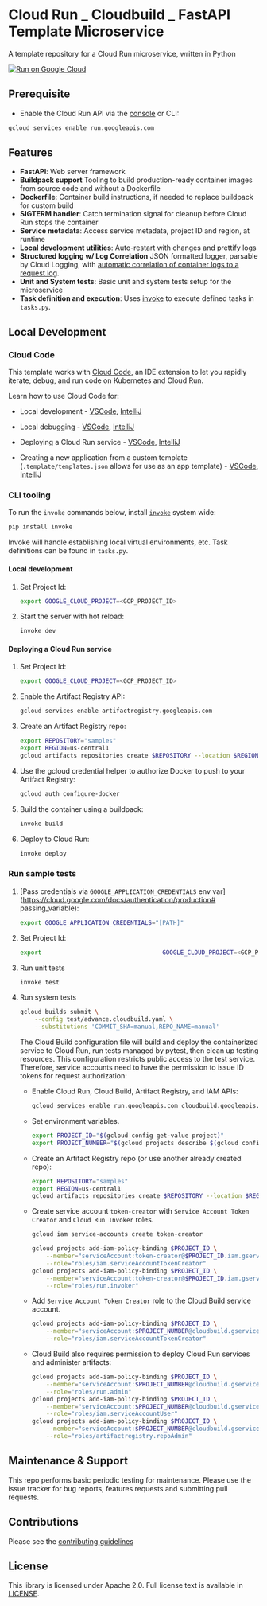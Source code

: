 # Cloud Run _ Cloudbuild _ FastAPI Template Microservice

A template repository for a Cloud Run microservice, written in Python

[![Run on Google Cloud](https://deploy.cloud.run/button.svg)](https://deploy.cloud.run)

## Prerequisite

- Enable the Cloud Run API via the [console](https://console.cloud.google.com/apis/library/run.googleapis.com?_ga=2.124941642.1555267850.1615248624-203055525.1615245957) or CLI:

```bash
gcloud services enable run.googleapis.com
```

## Features

- **FastAPI**: Web server framework
- **Buildpack support** Tooling to build production-ready container images from source code and without a Dockerfile
- **Dockerfile**: Container build instructions, if needed to replace buildpack for custom build
- **SIGTERM handler**: Catch termination signal for cleanup before Cloud Run stops the container
- **Service metadata**: Access service metadata, project ID and region, at runtime
- **Local development utilities**: Auto-restart with changes and prettify logs
- **Structured logging w/ Log Correlation** JSON formatted logger, parsable by Cloud Logging, with [automatic correlation of container logs to a request log](https://cloud.google.com/run/docs/logging#correlate-logs).
- **Unit and System tests**: Basic unit and system tests setup for the microservice
- **Task definition and execution**: Uses [invoke](http://www.pyinvoke.org/) to execute defined tasks in `tasks.py`.

## Local Development

### Cloud Code

This template works with [Cloud Code](https://cloud.google.com/code), an IDE extension
to let you rapidly iterate, debug, and run code on Kubernetes and Cloud Run.

Learn how to use Cloud Code for:

- Local development - [VSCode](https://cloud.google.com/code/docs/vscode/developing-a-cloud-run-service), [IntelliJ](https://cloud.google.com/code/docs/intellij/developing-a-cloud-run-service)

- Local debugging - [VSCode](https://cloud.google.com/code/docs/vscode/debugging-a-cloud-run-service), [IntelliJ](https://cloud.google.com/code/docs/intellij/debugging-a-cloud-run-service)

- Deploying a Cloud Run service - [VSCode](https://cloud.google.com/code/docs/vscode/deploying-a-cloud-run-service), [IntelliJ](https://cloud.google.com/code/docs/intellij/deploying-a-cloud-run-service)
- Creating a new application from a custom template (`.template/templates.json` allows for use as an app template) - [VSCode](https://cloud.google.com/code/docs/vscode/create-app-from-custom-template), [IntelliJ](https://cloud.google.com/code/docs/intellij/create-app-from-custom-template)

### CLI tooling

To run the `invoke` commands below, install [`invoke`](https://www.pyinvoke.org/index.html) system wide:

```bash
pip install invoke
```

Invoke will handle establishing local virtual environments, etc. Task definitions can be found in `tasks.py`.

#### Local development

1. Set Project Id:
   ```bash
   export GOOGLE_CLOUD_PROJECT=<GCP_PROJECT_ID>
   ```
2. Start the server with hot reload:
   ```bash
   invoke dev
   ```

#### Deploying a Cloud Run service

1. Set Project Id:

   ```bash
   export GOOGLE_CLOUD_PROJECT=<GCP_PROJECT_ID>
   ```

1. Enable the Artifact Registry API:

   ```bash
   gcloud services enable artifactregistry.googleapis.com
   ```

1. Create an Artifact Registry repo:

   ```bash
   export REPOSITORY="samples"
   export REGION=us-central1
   gcloud artifacts repositories create $REPOSITORY --location $REGION --repository-format "docker"
   ```

1. Use the gcloud credential helper to authorize Docker to push to your Artifact Registry:

   ```bash
   gcloud auth configure-docker
   ```

1. Build the container using a buildpack:
   ```bash
   invoke build
   ```
1. Deploy to Cloud Run:
   ```bash
   invoke deploy
   ```

### Run sample tests

1. [Pass credentials via `GOOGLE_APPLICATION_CREDENTIALS` env var](https://cloud.google.com/docs/authentication/production# passing_variable):

   ```bash
   export GOOGLE_APPLICATION_CREDENTIALS="[PATH]"
   ```

2. Set Project Id:
   ```bash
   export                                  GOOGLE_CLOUD_PROJECT=<GCP_PROJECT_ID>
   ```
3. Run unit tests

   ```bash
   invoke test
   ```

4. Run system tests

   ```bash
   gcloud builds submit \
       --config test/advance.cloudbuild.yaml \
       --substitutions 'COMMIT_SHA=manual,REPO_NAME=manual'
   ```

   The Cloud Build configuration file will build and deploy the containerized service
   to Cloud Run, run tests managed by pytest, then clean up testing resources. This configuration restricts public
   access to the test service. Therefore, service accounts need to have the permission to issue ID tokens for request authorization:

   - Enable Cloud Run, Cloud Build, Artifact Registry, and IAM APIs:
     ```bash
     gcloud services enable run.googleapis.com cloudbuild.googleapis.com iamcredentials.googleapis.com artifactregistry.googleapis.com
     ```
   - Set environment variables.

     ```bash
     export PROJECT_ID="$(gcloud config get-value project)"
     export PROJECT_NUMBER="$(gcloud projects describe $(gcloud config get-value project) --format='value(projectNumber)')"
     ```

   - Create an Artifact Registry repo (or use another already created repo):

     ```bash
     export REPOSITORY="samples"
     export REGION=us-central1
     gcloud artifacts repositories create $REPOSITORY --location $REGION --repository-format "docker"
     ```

   - Create service account `token-creator` with `Service Account Token Creator` and `Cloud Run Invoker` roles.

     ```bash
     gcloud iam service-accounts create token-creator

     gcloud projects add-iam-policy-binding $PROJECT_ID \
         --member="serviceAccount:token-creator@$PROJECT_ID.iam.gserviceaccount.com" \
         --role="roles/iam.serviceAccountTokenCreator"
     gcloud projects add-iam-policy-binding $PROJECT_ID \
         --member="serviceAccount:token-creator@$PROJECT_ID.iam.gserviceaccount.com" \
         --role="roles/run.invoker"
     ```

   - Add `Service Account Token Creator` role to the Cloud Build service account.

     ```bash
     gcloud projects add-iam-policy-binding $PROJECT_ID \
         --member="serviceAccount:$PROJECT_NUMBER@cloudbuild.gserviceaccount.com" \
         --role="roles/iam.serviceAccountTokenCreator"
     ```

   - Cloud Build also requires permission to deploy Cloud Run services and administer artifacts:

     ```bash
     gcloud projects add-iam-policy-binding $PROJECT_ID \
         --member="serviceAccount:$PROJECT_NUMBER@cloudbuild.gserviceaccount.com" \
         --role="roles/run.admin"
     gcloud projects add-iam-policy-binding $PROJECT_ID \
         --member="serviceAccount:$PROJECT_NUMBER@cloudbuild.gserviceaccount.com" \
         --role="roles/iam.serviceAccountUser"
     gcloud projects add-iam-policy-binding $PROJECT_ID \
         --member="serviceAccount:$PROJECT_NUMBER@cloudbuild.gserviceaccount.com" \
         --role="roles/artifactregistry.repoAdmin"
     ```

## Maintenance & Support

This repo performs basic periodic testing for maintenance. Please use the issue tracker for bug reports, features requests and submitting pull requests.

## Contributions

Please see the [contributing guidelines](CONTRIBUTING.md)

## License

This library is licensed under Apache 2.0. Full license text is available in [LICENSE](LICENSE).
